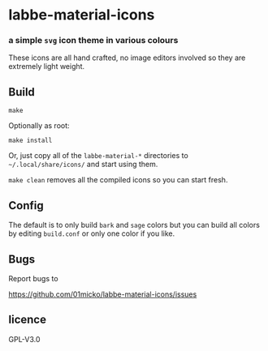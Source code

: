 # labbe-material-icons

### a simple `svg` icon theme in various colours

These icons are all hand crafted, no image editors involved so they are
extremely light weight.

## Build

`make`

Optionally as root:

`make install`

Or, just copy all of the `labbe-material-*` directories to 
`~/.local/share/icons/` and start using them.

`make clean` removes all the compiled icons so you can start fresh.

## Config

The default is to only build `bark` and `sage` colors but you can build
all colors by editing `build.conf` or only one color if you like.

## Bugs

Report bugs to

https://github.com/01micko/labbe-material-icons/issues

## licence

GPL-V3.0
